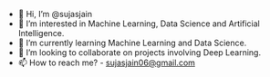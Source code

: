 - 👋 Hi, I’m @sujasjain
- 👀 I’m interested in Machine Learning, Data Science and Artificial Intelligence.
- 🌱 I’m currently learning Machine Learning and Data Science.
- 💞️ I’m looking to collaborate on projects involving Deep Learning.
- 📫 How to reach me? - sujasjain06@gmail.com

<!---
sujasjain/sujasjain is a ✨ special ✨ repository because its `README.md` (this file) appears on your GitHub profile.
You can click the Preview link to take a look at your changes.
--->
